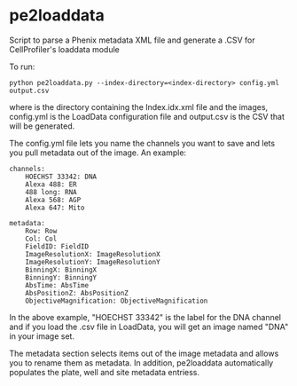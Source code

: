 # pe2loaddata
Script to parse a Phenix metadata XML file and generate a .CSV for CellProfiler's loaddata module

To run:

    python pe2loaddata.py --index-directory=<index-directory> config.yml output.csv

where <index-directory> is the directory containing the Index.idx.xml file and the images, config.yml is the LoadData configuration file and output.csv is the CSV that will be generated.

The config.yml file lets you name the channels you want to save and lets you pull metadata out of the image. An example:

    channels:
        HOECHST 33342: DNA
        Alexa 488: ER 
        488 long: RNA
        Alexa 568: AGP
        Alexa 647: Mito
        
    metadata:
        Row: Row
        Col: Col
        FieldID: FieldID
        ImageResolutionX: ImageResolutionX
        ImageResolutionY: ImageResolutionY
        BinningX: BinningX
        BinningY: BinningY
        AbsTime: AbsTime
        AbsPositionZ: AbsPositionZ
        ObjectiveMagnification: ObjectiveMagnification

In the above example, "HOECHST 33342" is the label for the DNA channel and
if you load the .csv file in LoadData, you will get an image named "DNA" in
your image set.

The metadata section selects items out of the image metadata and allows
you to rename them as metadata. In addition, pe2loaddata automatically
populates the plate, well and site metadata entriess.
